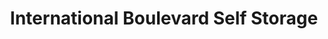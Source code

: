 ---
title: "International Boulevard Self Storage"
url: /seatac/international-boulevard-self-storage/
shop: storage rental
---